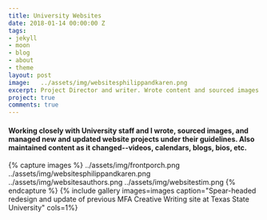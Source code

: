 ```yaml
---
title: University Websites
date: 2018-01-14 00:00:00 Z
tags:
- jekyll
- moon
- blog
- about
- theme
layout: post
image:   ../assets/img/websitesphilippandkaren.png
excerpt: Project Director and writer. Wrote content and sourced images. 
project: true
comments: true
---
```


#### Working closely with University staff and I wrote, sourced images, and managed new and updated website projects under their guidelines. Also maintained content as it changed--videos, calendars, blogs, bios, etc.  
 
{% capture images %}
	../assets/img/frontporch.png
  ../assets/img/websitesphilippandkaren.png
  ../assets/img/websitesauthors.png
  ../assets/img/websitestim.png
{% endcapture %}
{% include gallery images=images caption="Spear-headed redesign and update of previous MFA Creative Writing site at Texas State University" cols=1%}
